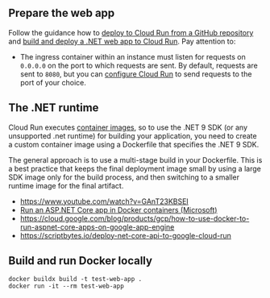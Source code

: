 ## Prepare the web app

Follow the guidance how to [deploy to Cloud Run from a GitHub repository](https://cloud.google.com/run/docs/quickstarts/deploy-continuously) and [build and deploy a .NET web app to Cloud Run](https://cloud.google.com/run/docs/quickstarts/build-and-deploy/deploy-dotnet-service). Pay attention to:

- The ingress container within an instance must listen for requests on `0.0.0.0` on the port to which requests are sent. By default, requests are sent to `8080`, but you can [configure Cloud Run](https://cloud.google.com/run/docs/configuring/services/containers#command-line) to send requests to the port of your choice.

## The .NET runtime

Cloud Run executes [container images](https://cloud.google.com/run/docs/runtimes/dotnet), so to use the .NET 9 SDK (or any unsupported .net runtime) for building your application, you need to create a custom container image using a Dockerfile that specifies the .NET 9 SDK.

The general approach is to use a multi-stage build in your Dockerfile. This is a best practice that keeps the final deployment image small by using a large SDK image only for the build process, and then switching to a smaller runtime image for the final artifact.

- https://www.youtube.com/watch?v=GAnT23KBSEI
- [Run an ASP.NET Core app in Docker containers (Microsoft)](https://learn.microsoft.com/en-us/aspnet/core/host-and-deploy/docker/building-net-docker-images?view=aspnetcore-9.0)
- https://cloud.google.com/blog/products/gcp/how-to-use-docker-to-run-aspnet-core-apps-on-google-app-engine
- https://scriptbytes.io/deploy-net-core-api-to-google-cloud-run

## Build and run Docker locally

```
docker buildx build -t test-web-app .
docker run -it --rm test-web-app
```
